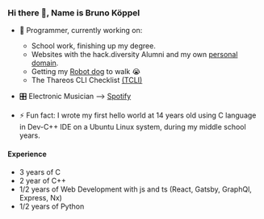 ### Hi there 👋, Name is Bruno Köppel

- 🔭 Programmer, currently working on:
  - School work, finishing up my degree.
  - Websites with the hack.diversity Alumni and my own [personal domain](http://brunokoppel.com).
  - Getting my [Robot dog](https://github.com/BrunoKoppel/RPi-RobotDog) to walk 😭
  - The Thareos CLI Checklist [(TCLI)](https://github.com/BrunoKoppel/tcli)

- 🎛 Electronic Musician --> [Spotify](https://open.spotify.com/artist/6BdSmIpqVam6MashlNUOoK?si=f8mVigR-TQaATPULzTWL-w) 

- ⚡ Fun fact: I wrote my first hello world at 14 years old using C language in Dev-C++ IDE on a Ubuntu Linux system, during my middle school years.

#### Experience
- 3 years of C
- 2 year of C++
- 1/2 years of Web Development with js and ts (React, Gatsby, GraphQl, Express, Nx)
- 1/2 years of Python

<!--
**BrunoKoppel/brunokoppel** is a ✨ _special_ ✨ repository because its `README.md` (this file) appears on your GitHub profile.

Here are some ideas to get you started:

- 🔭 I’m currently working on ...
- 🌱 I’m currently learning ...
- 👯 I’m looking to collaborate on ...
- 🤔 I’m looking for help with ...
- 💬 Ask me about ...
- 📫 How to reach me: ...
- 😄 Pronouns: ...
- ⚡ Fun fact: ...
-->
